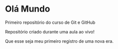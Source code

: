 # Olá Mundo
 Primeiro repositório do curso de Git e GitHub

 Repositório criado durante uma aula ao vivo!

 Que esse seja meu primeiro registro de uma nova era.
